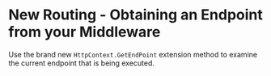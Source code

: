 # New Routing - Obtaining an Endpoint from your Middleware

Use the brand new `HttpContext.GetEndPoint` extension method to examine the current endpoint that is being executed.